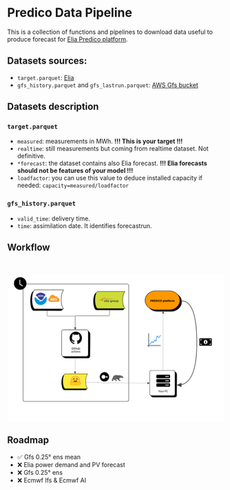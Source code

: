 # Predico Data Pipeline
This is a collection of functions and pipelines to download data useful to produce forecast for [Elia Predico platform](https://innovation.eliagroup.eu/en/projects/predico-collaborative-forecasting-platform).


## Datasets sources:
* `target.parquet`: [Elia](https://opendata.elia.be/explore/?q=Wind%20power&disjunctive.theme&disjunctive.dcat.granularity&disjunctive.dcat.accrualperiodicity&disjunctive.keyword&sort=explore.popularity_score)
* `gfs_history.parquet` and `gfs_lastrun.parquet`: [AWS Gfs bucket](https://noaa-gefs-pds.s3.amazonaws.com/index.html)

## Datasets description

### `target.parquet`
* `measured`: measurements in MWh. **!!! This is your target !!!**
* `realtime`: still measurements but coming from realtime dataset. Not definitive.
* `*forecast`: the dataset contains also Elia forecast. **!!! Elia forecasts should not be features of your model !!!**
* `loadfactor`: you can use this value to deduce installed capacity if needed: `capacity=measured/loadfactor`

### `gfs_history.parquet`
* `valid_time`: delivery time.
* `time`: assimilation date. It identifies forecastrun.

  
## Workflow

<br><br>
<img src = "https://raw.githubusercontent.com/clarkmaio/predico_datapipeline/refs/heads/main/assets/predico_datapipeline_workflow.png" style="width:1000px;">


## Roadmap
* ✅ Gfs 0.25° ens mean
* ❌ Elia power demand and PV forecast
* ❌ Gfs 0.25° ens
* ❌ Ecmwf Ifs & Ecmwf AI
